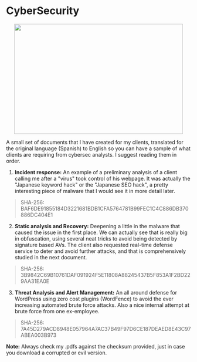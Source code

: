 # CyberSecurity

<p align="center">
<img width="460" height="300" src="https://user-images.githubusercontent.com/80550822/148453022-9eef9752-827a-4efa-96a9-72f9a99a632b.png">
</p>
A small set of documents that I have created for my clients, translated for the original language (Spanish) to English so you can have a sample of what clients are requiring from cybersec analysts. I suggest reading them in order. 

1) **Incident response:** An example of a preliminary analysis of a client calling me after a "virus" took control of his webpage. It was actually the "Japanese keyword hack" or the "Japanese SEO hack", a pretty interesting piece of malware that I would see it in more detail later. 

>SHA-256: BAF6DE91855184D3221681BDB1CFA5764781B99FEC1C4C886DB370886DC404E1

2) **Static analysis and Recovery:** Deepening a little in the malware that caused the issue in the first place. We can actually see that is really big in obfuscation, using several neat tricks to avoid being detected by signature based AVs. The client also requested real-time defense service to deter and avoid further attacks, and that is comprehensively studied in the next document. 

>SHA-256: 3B9842C69B10761DAF091924F5E11808A88245437B5F853A1F2BD229AA31EA0E

3) **Threat Analysis and Alert Management:** An all around defense for WordPress using zero cost plugins (WordFence) to avoid the ever increasing automated brute force attacks. Also a nice internal attempt at brute force from one ex-employee. 

>SHA-256: 7A45D279ACD8948E057964A7AC37B49F97D6CE187DEAED8E43C97ABEA003B973

**Note:** Always check my .pdfs against the checksum provided, just in case you download a corrupted or evil version. 
